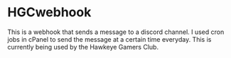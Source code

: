 # HGCwebhook
This is a webhook that sends a message to a discord channel. I used cron jobs in cPanel to send the message at a certain time everyday. This is currently being used by the Hawkeye Gamers Club.
